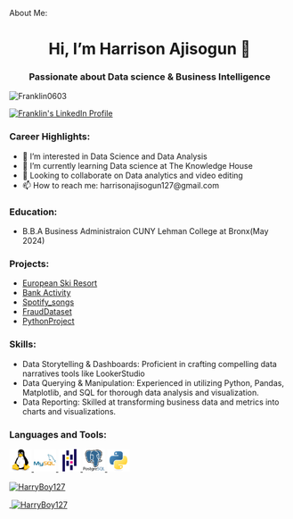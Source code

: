 About Me:

<h1 align="center">Hi, I’m Harrison Ajisogun 👋</h1>
<h3 align="center">Passionate about Data science & Business Intelligence</h3>

<p align="left"> 
  <img src="https://komarev.com/ghpvc/?username=Franklin0603&label=Profile%20views&color=0e75b6&style=flat" alt="Franklin0603" />
</p>

<p align="left">
  <a href="https://www.linkedin.com/in/harrison-ajisogun/" target="_blank">
    <img src="https://img.shields.io/badge/LinkedIn-0077B5?style=for-the-badge&logo=linkedin&logoColor=white" alt="Franklin's LinkedIn Profile" />
  </a>
</p>

<h3 align="left">Career Highlights:</h3>
<ul>
  <li>👀 I’m interested in Data Science and Data Analysis</li>
  <li>🌱 I’m currently learning Data science at The Knowledge House</li>
  <li>💞️ Looking to collaborate on Data analytics and video editing</li>
  <li>📫 How to reach me: harrisonajisogun127@gmail.com</li>
</ul>

<h3 align="left">Education:</h3>
<ul>
  <li> B.B.A Business Administraion  CUNY Lehman College at Bronx(May 2024)
</ul>
  
<h3 align="left">Projects:</h3>
<ul>
  <li><a href="https://github.com/HarryBoy127/European-Ski-Resort">European Ski Resort</a></li>
  <li><a href="https://github.com/HarryBoy127/bank-activity-lab">Bank Activity</a></li>
  <li><a href="https://github.com/HarryBoy127/Spotify_songs_Dataset">Spotify_songs</a></li>
  <li><a href="https://github.com/HarryBoy127/FraudDataset">FraudDataset</a></li>
  <li><a href="https://https://github.com/HarryBoy127/PythonProject">PythonProject</a></li>
  
</ul>

<h3 align="left">Skills:</h3>
<ul>
  <li>Data Storytelling & Dashboards: Proficient in crafting compelling data narratives tools like LookerStudio</li>
  <li>Data Querying & Manipulation: Experienced in utilizing Python, Pandas, Matplotlib, and SQL for thorough data analysis and visualization.</li>
  <li>Data Reporting: Skilled at transforming business data and metrics into charts and visualizations.</li>
</ul>

<h3 align="left">Languages and Tools:</h3>
<p align="left"> <a href="https://www.linux.org/" target="_blank" rel="noreferrer"> <img src="https://raw.githubusercontent.com/devicons/devicon/master/icons/linux/linux-original.svg" alt="linux" width="40" height="40"/> </a> <a href="https://www.mysql.com/" target="_blank" rel="noreferrer"> <img src="https://raw.githubusercontent.com/devicons/devicon/master/icons/mysql/mysql-original-wordmark.svg" alt="mysql" width="40" height="40"/> </a> <a href="https://pandas.pydata.org/" target="_blank" rel="noreferrer"> <img src="https://raw.githubusercontent.com/devicons/devicon/2ae2a900d2f041da66e950e4d48052658d850630/icons/pandas/pandas-original.svg" alt="pandas" width="40" height="40"/> </a> <a href="https://www.postgresql.org" target="_blank" rel="noreferrer"> <img src="https://raw.githubusercontent.com/devicons/devicon/master/icons/postgresql/postgresql-original-wordmark.svg" alt="postgresql" width="40" height="40"/> </a> <a href="https://www.python.org" target="_blank" rel="noreferrer"> <img src="https://raw.githubusercontent.com/devicons/devicon/master/icons/python/python-original.svg" alt="python" width="40" height="40"/> 
</p>

<p><img align="center" src="https://github-readme-stats.vercel.app/api/top-langs?username=HarryBoy127&show_icons=true&locale=en&layout=compact" alt="HarryBoy127" /></p>

<p>&nbsp;<img align="center" src="https://github-readme-stats.vercel.app/api?username=HarryBoy127&show_icons=true&locale=en" alt="HarryBoy127" /></p>

<picture>
  <source media="(prefers-color-scheme: dark)" srcset="https://raw.githubusercontent.com/HarryBoy127/output/github-contribution-grid-snake-dark.svg">
  <source media="(prefers-color-scheme: light)" srcset="https://raw.githubusercontent.com/HarryBoy127/output/github-contribution-grid-snake.svg">
</picture>

<!---
HarryBoy127/HarryBoy127 is a ✨ special ✨ repository because its `README.md` (this file) appears on your GitHub profile.
You can click the Preview link to take a look at your changes.
--->
